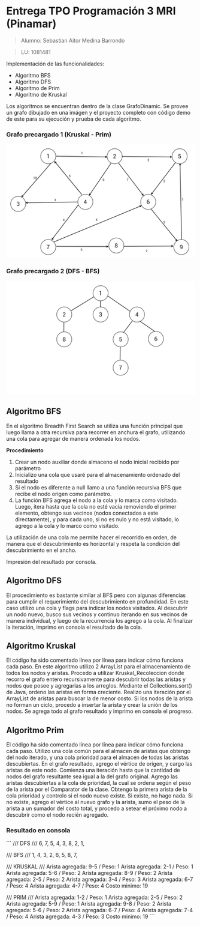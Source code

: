 # Entrega TPO Programación 3 MRI (Pinamar)

> Alumno: Sebastian Aitor Medina Barrondo

> LU: 1081481

Implementación de las funcionalidades:
* Algoritmo BFS
* Algoritmo DFS
* Algoritmo de Prim
* Algoritmo de Kruskal

Los algoritmos se encuentran dentro de la clase GrafoDinamic.
Se provee un grafo dibujado en una imágen y el proyecto completo con código demo de este para su ejecución y prueba de cada algoritmo.

### Grafo precargado 1 (Kruskal - Prim)
![Grafo](https://github.com/sebastianmedinao/TPO-PIII-MRI/blob/master/TPO-P3MRI/grafo.jpg)

### Grafo precargado 2 (DFS - BFS)
![Grafo](https://github.com/sebastianmedinao/TPO-PIII-MRI/blob/master/TPO-P3MRI/grafo2.jpg)

## Algoritmo BFS
 
En el algoritmo Breadth First Search se utiliza una función principal que luego llama a otra recursiva para recorrer en anchura el grafo, utilizando una cola para agregar de manera ordenada los nodos.

**Procedimiento**
1. Crear un nodo auxiliar donde almaceno el nodo inicial recibido por parámetro
1. Inicializo una cola que usaré para el almacenamiento ordenado del resultado
1. Si el nodo es diferente a null llamo a una función recursiva BFS que recibe el nodo origen como parámetro.
1. La función BFS agrega el nodo a la cola y lo marca como visitado. Luego, itera hasta que la cola no esté vacía removiendo el primer elemento, obtengo sus vecinos (nodos conectados a este directamente), y para cada uno, si no es nulo y no está visitado, lo agrego a la cola y lo marco como visitado.

La utilización de una cola me permite hacer el recorrido en orden, de manera que el descubrimiento es horizontal y respeta la condición del descubrimiento en el ancho.

Impresión del resultado por consola.

## Algoritmo DFS

El procedimiento es bastante similar al BFS pero con algunas diferencias para cumplir el requerimiento del descubrimiento en profundidad.
En este caso utilizo una cola y flags para indicar los nodos visitados. Al descubrir un nodo nuevo, busco sus vecinos y continuo iterando en sus vecinos de manera individual, y luego de la recurrencia los agrego a la cola. Al finalizar la iteración, imprimo en consola el resultado de la cola.

## Algoritmo Kruskal

El código ha sido comentado línea por línea para indicar cómo funciona cada paso.
En este algoritmo utilizo 2 ArrayList para el almacenamiento de todos los nodos y aristas. Procedo a utilizar Kruskal_Recoleccion donde recorro el grafo entero recursivamente para descubrir todas las aristas y nodos que posee y agregarlas a los arreglos.
Mediante el Collections.sort() de Java, ordeno las aristas en forma creciente.
Realizo una iteración por el ArrayList de aristas para buscar la de menor costo. Si los nodos de la arista no forman un ciclo, procedo a insertar la arista y crear la unión de los nodos. Se agrega todo al grafo resultado y imprimo en consola el progreso.

## Algoritmo Prim

El código ha sido comentado línea por línea para indicar cómo funciona cada paso.
Utilizo una cola común para el almacen de aristas que obtengo del nodo iterado, y una cola prioridad para el almacen de todas las aristas descubiertas.
En el grafo resultado, agrego el vértice de origen, y cargo las aristas de este nodo. Comienza una iteración hasta que la cantidad de nodos del grafo resultante sea igual a la del grafo original.
Agrego las aristas descubiertas a la cola de prioridad, la cual se ordena según el peso de la arista por el Comparator de la clase.
Obtengo la primera arista de la cola prioridad y controlo si el nodo nuevo existe. Si existe, no hago nada. Si no existe, agrego el vértice al nuevo grafo y la arista, sumo el peso de la arista a un sumador del costo total, y procedo a setear el próximo nodo a descubrir como el nodo recién agregado.

### Resultado en consola
´´´
/// DFS ///
6, 7, 5, 4, 3, 8, 2, 1,  
 
/// BFS ///
1, 4, 3, 2, 6, 5, 8, 7,  
 
/// KRUSKAL ///
Arista agregada: 9-5 / Peso: 1
Arista agregada: 2-1 / Peso: 1
Arista agregada: 5-6 / Peso: 2
Arista agregada: 8-9 / Peso: 2
Arista agregada: 2-5 / Peso: 2
Arista agregada: 3-4 / Peso: 3
Arista agregada: 6-7 / Peso: 4
Arista agregada: 4-7 / Peso: 4
Costo minimo: 19
 
/// PRIM ///
Arista agregada: 1-2 / Peso: 1
Arista agregada: 2-5 / Peso: 2
Arista agregada: 5-9 / Peso: 1
Arista agregada: 9-8 / Peso: 2
Arista agregada: 5-6 / Peso: 2
Arista agregada: 6-7 / Peso: 4
Arista agregada: 7-4 / Peso: 4
Arista agregada: 4-3 / Peso: 3
Costo minimo: 19
´´´
